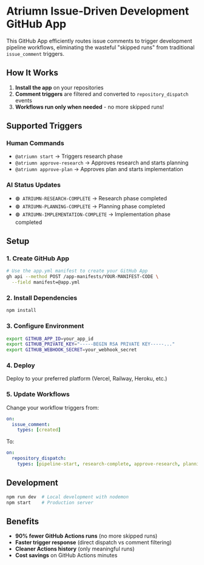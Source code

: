 # Atriumn Issue-Driven Development GitHub App

This GitHub App efficiently routes issue comments to trigger development pipeline workflows, eliminating the wasteful "skipped runs" from traditional `issue_comment` triggers.

## How It Works

1. **Install the app** on your repositories
2. **Comment triggers** are filtered and converted to `repository_dispatch` events
3. **Workflows run only when needed** - no more skipped runs!

## Supported Triggers

### Human Commands
- `@atriumn start` → Triggers research phase
- `@atriumn approve-research` → Approves research and starts planning
- `@atriumn approve-plan` → Approves plan and starts implementation

### AI Status Updates
- `🟣 ATRIUMN-RESEARCH-COMPLETE` → Research phase completed
- `🟣 ATRIUMN-PLANNING-COMPLETE` → Planning phase completed  
- `🟣 ATRIUMN-IMPLEMENTATION-COMPLETE` → Implementation phase completed

## Setup

### 1. Create GitHub App
```bash
# Use the app.yml manifest to create your GitHub App
gh api --method POST /app-manifests/YOUR-MANIFEST-CODE \
  --field manifest=@app.yml
```

### 2. Install Dependencies
```bash
npm install
```

### 3. Configure Environment
```bash
export GITHUB_APP_ID=your_app_id
export GITHUB_PRIVATE_KEY="-----BEGIN RSA PRIVATE KEY-----..."
export GITHUB_WEBHOOK_SECRET=your_webhook_secret
```

### 4. Deploy
Deploy to your preferred platform (Vercel, Railway, Heroku, etc.)

### 5. Update Workflows
Change your workflow triggers from:
```yaml
on:
  issue_comment:
    types: [created]
```

To:
```yaml
on:
  repository_dispatch:
    types: [pipeline-start, research-complete, approve-research, planning-complete, approve-plan, implementation-complete]
```

## Development

```bash
npm run dev  # Local development with nodemon
npm start    # Production server
```

## Benefits

- **90% fewer GitHub Actions runs** (no more skipped runs)
- **Faster trigger response** (direct dispatch vs comment filtering)
- **Cleaner Actions history** (only meaningful runs)
- **Cost savings** on GitHub Actions minutes